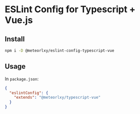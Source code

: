 # ESLint Config for Typescript + Vue.js

## Install

```sh
npm i -D @meteorlxy/eslint-config-typescript-vue
```

## Usage

In `package.json`:

```json
{
  "eslintConfig": {
    "extends": "@meteorlxy/typescript-vue"
  }
}
```
